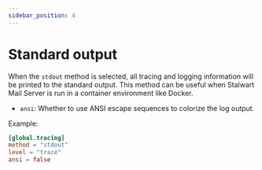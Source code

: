 ```yaml
---
sidebar_position: 4
---
```


# Standard output

When the `stdout` method is selected, all tracing and logging information will be printed to the standard output. This method can be useful when Stalwart Mail Server is run in a container environment like Docker.

- `ansi`: Whether to use ANSI escape sequences to colorize the log output.

Example: 

```toml
[global.tracing]
method = "stdout"
level = "trace"
ansi = false
```
